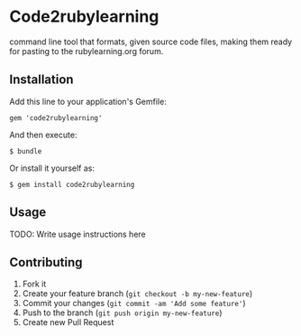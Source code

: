# Code2rubylearning
command line tool that formats, given source code files, making them ready for pasting to the rubylearning.org forum. 

## Installation

Add this line to your application's Gemfile:

    gem 'code2rubylearning'

And then execute:

    $ bundle

Or install it yourself as:

    $ gem install code2rubylearning

## Usage

TODO: Write usage instructions here

## Contributing

1. Fork it
2. Create your feature branch (`git checkout -b my-new-feature`)
3. Commit your changes (`git commit -am 'Add some feature'`)
4. Push to the branch (`git push origin my-new-feature`)
5. Create new Pull Request
